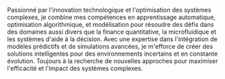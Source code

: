 Passionné par l'innovation technologique et l'optimisation des systèmes complexes, je combine mes compétences en apprentissage automatique, optimisation algorithmique, et modélisation pour résoudre des défis dans des domaines aussi divers que la finance quantitative, la microfluidique et les systèmes d'aide à la décision. Avec une expertise dans l'intégration de modèles prédictifs et de simulations avancées, je m'efforce de créer des solutions intelligentes pour des environnements incertains et en constante évolution. Toujours à la recherche de nouvelles approches pour maximiser l'efficacité et l'impact des systèmes complexes.
